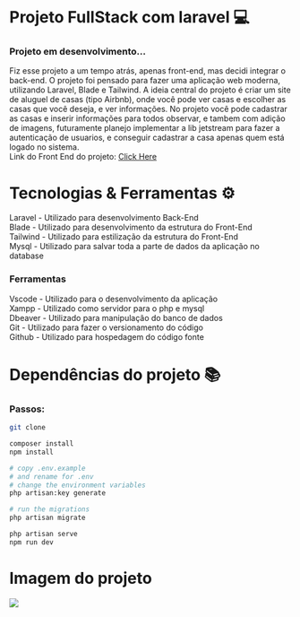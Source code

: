 # Projeto FullStack com laravel 💻
### Projeto em desenvolvimento...
Fiz esse projeto a um tempo atrás, apenas front-end, mas decidi integrar o back-end. O projeto foi  pensado para fazer uma aplicação web moderna, utilizando Laravel, Blade e Tailwind.
A ideia central do projeto é criar um site de aluguel de casas (tipo Airbnb), onde você pode ver casas e escolher as casas que você deseja, e ver informações.
No projeto você pode cadastrar as casas e inserir informações para todos observar, e tambem com adição de imagens, futuramente planejo implementar a lib jetstream para fazer a autenticação de usuarios, e conseguir cadastrar a casa apenas quem está logado no sistema. <br />
Link do Front End do projeto: <a href="https://dev-house-blond.vercel.app/">Click Here</a>

# Tecnologias & Ferramentas ⚙
Laravel - Utilizado para desenvolvimento Back-End <br />
Blade - Utilizado para desenvolvimento da estrutura do Front-End <br />
Tailwind - Utilizado para estilização da estrutura do Front-End <br />
Mysql - Utilizado para salvar toda a parte de dados da aplicação no database <br />
### Ferramentas
Vscode - Utilizado para o desenvolvimento da aplicação <br />
Xampp - Utilizado como servidor para o php e mysql <br />
Dbeaver - Utilizado para manipulação do banco de dados <br />
Git - Utilizado para fazer o versionamento do código <br />
Github - Utilizado para hospedagem do código fonte

# Dependências do projeto 📚
### Passos:
```bash
git clone
```
```bash
composer install
npm install
```
```bash
# copy .env.example
# and rename for .env
# change the environment variables
php artisan:key generate
```
```bash
# run the migrations
php artisan migrate
```
```bash
php artisan serve
npm run dev
```
# Imagem do projeto

<img src='https://github.com/ViniciusPRO20/devHouse-fullstack/assets/115045547/4a2cb297-51d0-4995-90aa-35b2a986446a' />





